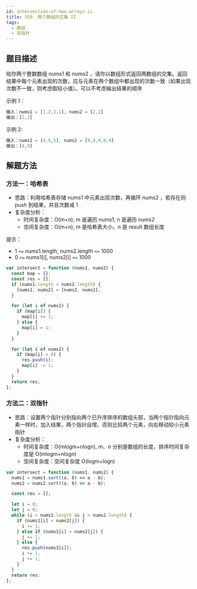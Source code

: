 ```yaml
---
id: intersection-of-two-arrays-ii
title: 350. 两个数组的交集 II
tags:
  - 数组
  - 双指针
---
```


## 题目描述

给你两个整数数组 nums1 和 nums2 ，请你以数组形式返回两数组的交集。返回结果中每个元素出现的次数，应与元素在两个数组中都出现的次数一致（如果出现次数不一致，则考虑取较小值）。可以不考虑输出结果的顺序

示例 1：

```js
输入：nums1 = [1,2,2,1], nums2 = [2,2]
输出：[2,2]
```

示例 2:

```js
输入：nums1 = [4,9,5], nums2 = [9,4,9,8,4]
输出：[4,9]
```

## 解题方法

### 方法一：哈希表

- 思路：利用哈希表存储 nums1 中元素出现次数，再循环 nums2 ，若存在则 push 到结果，并且次数减 1
- 复杂度分析：
  - 时间复杂度：O(m+n), m 是遍历 nums1, n 是遍历 nums2
  - 空间复杂度：O(m+n), m 是哈希表大小，n 是 result 数组长度

提示：

- 1 `<=` nums1.length, nums2.length `<=` 1000
- 0 `<=` nums1[i], nums2[i] `<=` 1000

```js
var intersect = function (nums1, nums2) {
  const map = {};
  const res = [];
  if (nums1.length < nums2.length) {
    [nums1, nums2] = [nums2, nums1];
  }

  for (let i of nums1) {
    if (map[i]) {
      map[i] += 1;
    } else {
      map[i] = 1;
    }
  }

  for (let i of nums2) {
    if (map[i] > 0) {
      res.push(i);
      map[i] -= 1;
    }
  }
  return res;
};
```

### 方法二：双指针

- 思路：设置两个指针分别指向两个已升序排序的数组头部，当两个指针指向元素一样时，加入结果，两个指针自增。否则比较两个元素，向右移动较小元素指针
- 复杂度分析：
  - 时间复杂度：O(mlogm+nlogn), m、n 分别是数组的长度，排序时间复杂度是 O(mlogm+nlogn)
  - 空间复杂度：空间复杂度 O(logm+logn)

```js
var intersect = function (nums1, nums2) {
  nums1 = nums1.sort((a, b) => a - b);
  nums2 = nums2.sort((a, b) => a - b);

  const res = [];

  let i = 0;
  let j = 0;
  while (i < nums1.length && j < nums2.length) {
    if (nums1[i] < nums2[j]) {
      i += 1;
    } else if (nums1[i] > nums2[j]) {
      j += 1;
    } else {
      res.push(nums1[i]);
      i += 1;
      j += 1;
    }
  }
  return res;
};
```

